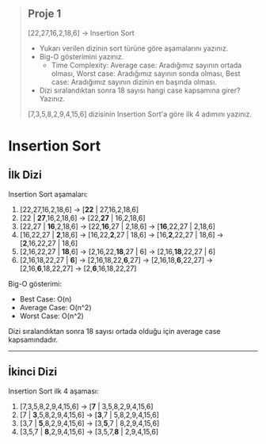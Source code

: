> ## Proje 1
> [22,27,16,2,18,6] -> Insertion Sort
>
> * Yukarı verilen dizinin sort türüne göre aşamalarını yazınız.
> * Big-O gösterimini yazınız.
>   * Time Complexity: Average case: Aradığımız sayının ortada olması, Worst case: Aradığımız sayının sonda olması, Best case: Aradığımız sayının dizinin en başında olması.
> * Dizi sıralandıktan sonra 18 sayısı hangi case kapsamına girer? Yazınız.
> 
> [7,3,5,8,2,9,4,15,6] dizisinin Insertion Sort'a göre ilk 4 adımını yazınız.

# Insertion Sort

## İlk Dizi

Insertion Sort aşamaları:
1. [22,27,16,2,18,6] -> [**22** | 27,16,2,18,6]
2. [22 | **27**,16,2,18,6] -> [22,**27** | 16,2,18,6]
3. [22,27 | **16**,2,18,6] -> [22,**16**,27 | 2,18,6] -> [**16**,22,27 | 2,18,6]
4. [16,22,27 | **2**,18,6] -> [16,22,**2**,27 | 18,6] -> [16,**2**,22,27 | 18,6] -> [**2**,16,22,27 | 18,6]
5. [2,16,22,27 | **18**,6] -> [2,16,22,**18**,27 | 6] -> [2,16,**18**,22,27 | 6]
6. [2,16,18,22,27 | **6**] -> [2,16,18,22,**6**,27] -> [2,16,18,**6**,22,27] -> [2,16,**6**,18,22,27] -> [2,**6**,16,18,22,27]

Big-O gösterimi:
* Best Case: O(n)
* Average Case: O(n^2)
* Worst Case: O(n^2)

Dizi sıralandıktan sonra 18 sayısı ortada olduğu için average case kapsamındadır.

---

## İkinci Dizi

Insertion Sort ilk 4 aşaması:
1. [7,3,5,8,2,9,4,15,6] -> [**7** | 3,5,8,2,9,4,15,6]
2. [7 | **3**,5,8,2,9,4,15,6] -> [**3**,7 | 5,8,2,9,4,15,6]
3. [3,7 | **5**,8,2,9,4,15,6] -> [3,**5**,7 | 8,2,9,4,15,6]
4. [3,5,7 | **8**,2,9,4,15,6] -> [3,5,7,**8** | 2,9,4,15,6]

